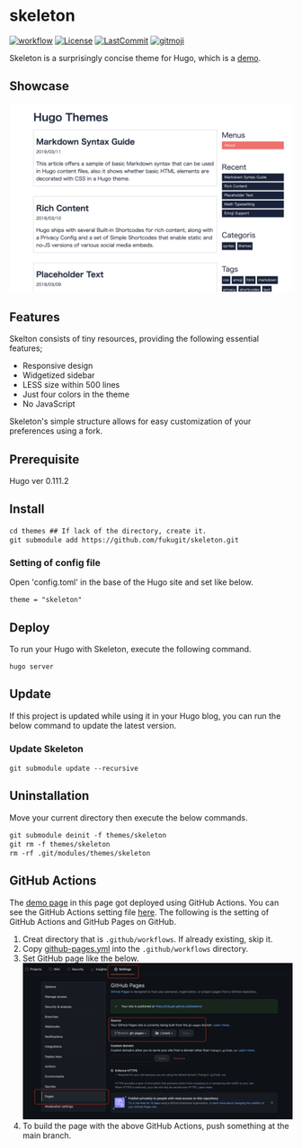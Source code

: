 # skeleton
[![workflow](https://github.com/fukugit/skeleton/actions/workflows/github-pages.yml/badge.svg)](https://github.com/fukugit/skeleton/actions)
[![License](https://img.shields.io/github/license/fukugit/skeleton)](https://github.com/fukugit/skeleton/blob/main/LICENSE)
[![LastCommit](https://img.shields.io/github/last-commit/fukugit/skeleton?color=blue)](https://github.com/fukugit/skeleton/commits)
[![gitmoji](https://img.shields.io/badge/gitmoji-%20😜%20😍-FFDD67.svg?style=flat-square)](https://gitmoji.dev)

Skeleton is a surprisingly concise theme for Hugo, which is a [demo](https://fukugit.github.io/skeleton/).  

## Showcase
![image](./images/screenshot.png)

## Features
Skelton consists of tiny resources, providing the following essential features;

- Responsive design
- Widgetized sidebar
- LESS size within 500 lines
- Just four colors in the theme
- No JavaScript

Skeleton's simple structure allows for easy customization of your preferences using a fork.  

## Prerequisite
Hugo ver 0.111.2  

## Install
```
cd themes ## If lack of the directory, create it.
git submodule add https://github.com/fukugit/skeleton.git
```

### Setting of config file
Open 'config.toml' in the base of the Hugo site and set like below.  
```
theme = "skeleton"
```

## Deploy
To run your Hugo with Skeleton, execute the following command.  
```
hugo server
```

## Update
If this project is updated while using it in your Hugo blog, you can run the below command to update the latest version.  

### Update Skeleton
```
git submodule update --recursive
```

## Uninstallation
Move your current directory then execute the below commands.  
```
git submodule deinit -f themes/skeleton
git rm -f themes/skeleton
rm -rf .git/modules/themes/skeleton
```

## GitHub Actions
The [demo page](https://fukugit.github.io/skeleton/) in this page got deployed using GitHub Actions. You can see the GitHub Actions setting file [here](./.github/workflows/github-pages.yml). The following is the setting of GitHub Actions and GitHub Pages on GitHub.  
1. Creat directory that is ```.github/workflows```. If already existing, skip it.  
1. Copy [github-pages.yml](./.github/workflows/github-pages.yml) into the ```.github/workflows``` directory.  
1. Set GitHub page like the below.  
![image](./images/GitHupPage.png)
1. To build the page with the above GitHub Actions, push something at the main branch.  
